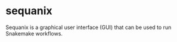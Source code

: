 # sequanix
Sequanix is a graphical user interface (GUI) that can be used to run Snakemake workflows.
